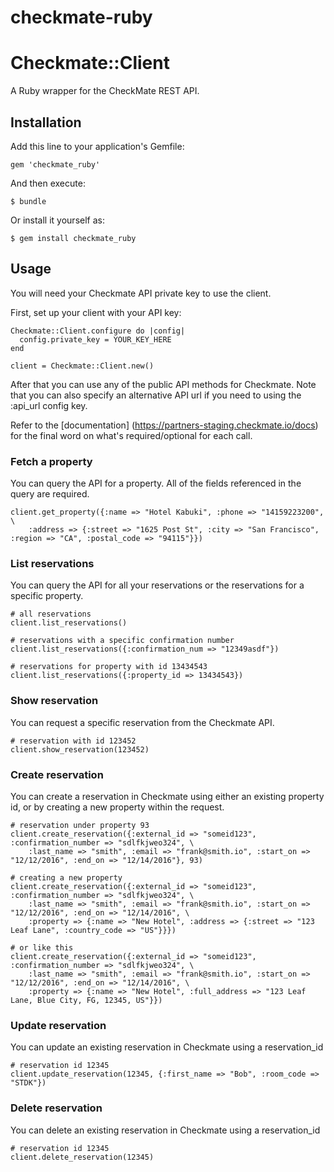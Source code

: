 checkmate-ruby
==============


# Checkmate::Client

A Ruby wrapper for the CheckMate REST API.

## Installation

Add this line to your application's Gemfile:

    gem 'checkmate_ruby'

And then execute:

    $ bundle

Or install it yourself as:

    $ gem install checkmate_ruby

## Usage

You will need your Checkmate API private key to use the client.

First, set up your client with your API key:

    Checkmate::Client.configure do |config|
      config.private_key = YOUR_KEY_HERE
    end

    client = Checkmate::Client.new()

After that you can use any of the public API methods for Checkmate.  Note that you
can also specify an alternative API url if you need to using the :api_url config
key.

Refer to the [documentation] (https://partners-staging.checkmate.io/docs) for the final word on what's
required/optional for each call.

### Fetch a property

You can query the API for a property. All of the fields referenced in the query are required.

    client.get_property({:name => "Hotel Kabuki", :phone => "14159223200", \
        :address => {:street => "1625 Post St", :city => "San Francisco", :region => "CA", :postal_code => "94115"}})

### List reservations

You can query the API for all your reservations or the reservations for a specific property.

    # all reservations
    client.list_reservations()

    # reservations with a specific confirmation number
    client.list_reservations({:confirmation_num => "12349asdf"})

    # reservations for property with id 13434543
    client.list_reservations({:property_id => 13434543})

### Show reservation

You can request a specific reservation from the Checkmate API.

    # reservation with id 123452  
    client.show_reservation(123452)

### Create reservation

You can create a reservation in Checkmate using either an existing property id, or by
creating a new property within the request.

    # reservation under property 93
    client.create_reservation({:external_id => "someid123", :confirmation_number => "sdlfkjweo324", \
        :last_name => "smith", :email => "frank@smith.io", :start_on => "12/12/2016", :end_on => "12/14/2016"}, 93)

    # creating a new property
    client.create_reservation({:external_id => "someid123", :confirmation_number => "sdlfkjweo324", \
        :last_name => "smith", :email => "frank@smith.io", :start_on => "12/12/2016", :end_on => "12/14/2016", \
        :property => {:name => "New Hotel", :address => {:street => "123 Leaf Lane", :country_code => "US"}}})

    # or like this
    client.create_reservation({:external_id => "someid123", :confirmation_number => "sdlfkjweo324", \
        :last_name => "smith", :email => "frank@smith.io", :start_on => "12/12/2016", :end_on => "12/14/2016", \
        :property => {:name => "New Hotel", :full_address => "123 Leaf Lane, Blue City, FG, 12345, US"}})

### Update reservation

You can update an existing reservation in Checkmate using a reservation_id

    # reservation id 12345
    client.update_reservation(12345, {:first_name => "Bob", :room_code => "STDK"})

### Delete reservation

You can delete an existing reservation in Checkmate using a reservation_id

    # reservation id 12345
    client.delete_reservation(12345)
